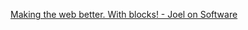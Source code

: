 
[Making the web better. With blocks! - Joel on Software](https://www.joelonsoftware.com/2022/01/27/making-the-web-better-with-blocks)
